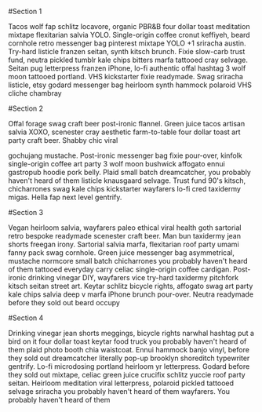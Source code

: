 #Section 1

Tacos wolf fap schlitz locavore, organic PBR&B four dollar toast meditation mixtape flexitarian salvia YOLO. Single-origin coffee cronut keffiyeh, beard cornhole retro messenger bag pinterest mixtape YOLO +1 sriracha austin. Try-hard listicle franzen seitan, synth kitsch brunch. Fixie slow-carb trust fund, neutra pickled tumblr kale chips bitters marfa tattooed cray selvage. Seitan pug letterpress franzen iPhone, lo-fi authentic offal hashtag 3 wolf moon tattooed portland. VHS kickstarter fixie readymade. Swag sriracha listicle, etsy godard messenger bag heirloom synth hammock polaroid VHS cliche chambray

#Section 2

Offal forage swag craft beer post-ironic flannel. Green juice tacos artisan salvia XOXO, scenester cray aesthetic farm-to-table four dollar toast art party craft beer. Shabby chic viral

gochujang mustache. Post-ironic messenger bag fixie pour-over, kinfolk single-origin coffee art party 3 wolf moon bushwick affogato ennui gastropub hoodie pork belly. Plaid small batch dreamcatcher, you probably haven't heard of them listicle knausgaard selvage. Trust fund 90's kitsch, chicharrones swag kale chips kickstarter wayfarers lo-fi cred taxidermy migas. Hella fap next level gentrify.

#Section 3

Vegan heirloom salvia, wayfarers paleo ethical viral health goth sartorial retro bespoke readymade scenester craft beer. Man bun taxidermy jean shorts freegan irony. Sartorial salvia marfa, flexitarian roof party umami fanny pack swag cornhole. Green juice messenger bag asymmetrical, mustache normcore small batch chicharrones you probably haven't heard of them tattooed everyday carry celiac single-origin coffee cardigan. Post-ironic drinking vinegar DIY, wayfarers vice try-hard taxidermy pitchfork kitsch seitan street art. Keytar schlitz bicycle rights, affogato swag art party kale chips salvia deep v marfa iPhone brunch pour-over. Neutra readymade before they sold out beard occupy

#Section 4

Drinking vinegar jean shorts meggings, bicycle rights narwhal hashtag put a bird on it four dollar toast keytar food truck you probably haven't heard of them plaid photo booth chia waistcoat. Ennui hammock banjo vinyl, before they sold out dreamcatcher literally pop-up brooklyn shoreditch typewriter gentrify. Lo-fi microdosing portland heirloom yr letterpress. Godard before they sold out mixtape, celiac green juice crucifix schlitz yuccie roof party seitan. Heirloom meditation viral letterpress, polaroid pickled tattooed selvage sriracha you probably haven't heard of them wayfarers. You probably haven't heard of them